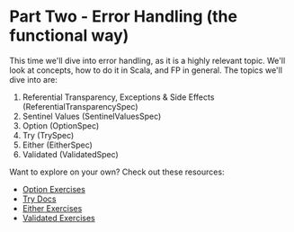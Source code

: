 # Part Two - Error Handling (the functional way)

This time we'll dive into error handling, as it is a highly relevant topic.
We'll look at concepts, how to do it in Scala, and FP in general.
The topics we'll dive into are:

1. Referential Transparency, Exceptions & Side Effects (ReferentialTransparencySpec)
2. Sentinel Values (SentinelValuesSpec)
3. Option (OptionSpec)
4. Try (TrySpec)
5. Either (EitherSpec)
6. Validated (ValidatedSpec)

Want to explore on your own?
Check out these resources:

- [Option Exercises](https://www.scala-exercises.org/std_lib/options)
- [Try Docs](https://www.scala-lang.org/api/2.13.12/scala/util/Try.html)
- [Either Exercises](https://www.scala-exercises.org/cats/either)
- [Validated Exercises](https://www.scala-exercises.org/cats/validated)
